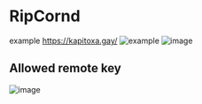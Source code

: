 # RipCornd
example https://kapitoxa.gay/
![example](https://user-images.githubusercontent.com/89057755/226973978-0e59f326-6c99-4ffa-af6e-fb796d8af0e5.png)
![image](https://github.com/Kaptoiiika/RipCornd/assets/89057755/bcffe80f-d092-4d19-ad36-7dfb5ab8546c)


## Allowed remote key
![image](https://github.com/Kaptoiiika/RipCornd/assets/89057755/d45a0c51-e871-4cc5-986d-52e602162e99)
